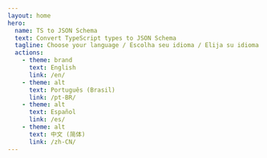 ```yaml
---
layout: home
hero:
  name: TS to JSON Schema
  text: Convert TypeScript types to JSON Schema
  tagline: Choose your language / Escolha seu idioma / Elija su idioma / 选择您的语言
  actions:
    - theme: brand
      text: English
      link: /en/
    - theme: alt
      text: Português (Brasil)
      link: /pt-BR/
    - theme: alt
      text: Español
      link: /es/
    - theme: alt
      text: 中文 (简体)
      link: /zh-CN/
---
```


<script>
// Redirect to the user's preferred language only in browser environment
if (typeof window !== 'undefined' && typeof navigator !== 'undefined') {
  const userLang = navigator.language || navigator.userLanguage;
  const supportedLangs = {
    'en': '/ts-to-json-schema/en/',
    'pt-BR': '/ts-to-json-schema/pt-BR/',
    'es': '/ts-to-json-schema/es/',
    'zh-CN': '/ts-to-json-schema/zh-CN/'
  };

  if (userLang.startsWith('pt')) {
    window.location.href = supportedLangs['pt-BR'];
  } else if (userLang.startsWith('es')) {
    window.location.href = supportedLangs['es'];
  } else if (userLang.startsWith('zh')) {
    window.location.href = supportedLangs['zh-CN'];
  } else {
    window.location.href = supportedLangs['en'];
  }
}
</script> 